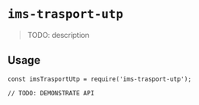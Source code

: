 # `ims-trasport-utp`

> TODO: description

## Usage

```
const imsTrasportUtp = require('ims-trasport-utp');

// TODO: DEMONSTRATE API
```
